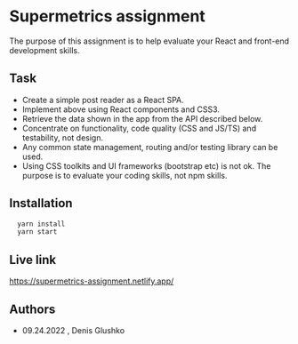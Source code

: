 
# Supermetrics assignment

The purpose of this assignment is to help evaluate your React and front-end development skills.







## Task

 - Create a simple post reader as a React SPA.
 - Implement above using React components and CSS3.
 - Retrieve the data shown in the app from the API described below.
 - Concentrate on functionality, code quality (CSS and JS/TS) and testability, not design.
 - Any common state management, routing and/or testing library can be used.
 - Using CSS toolkits and UI frameworks (bootstrap etc) is not ok. The purpose is to evaluate your coding skills, not npm skills.
 



## Installation

```bash
  yarn install
  yarn start
```

    
## Live link

https://supermetrics-assignment.netlify.app/


## Authors

- 09.24.2022 , Denis Glushko

